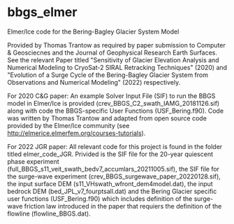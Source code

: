 # bbgs_elmer
Elmer/Ice code for the Bering-Bagley Glacier System Model

Provided by Thomas Trantow as required by paper submission to Computer & Geosciecnes and the Journal of Geophysical Research Earth Surfaces. See the relevant Paper titled "Sensitivity of Glacier Elevation Analysis and Numerical Modeling to CryoSat-2 SIRAL Retracking Techniques" (2020) and "Evolution of a Surge Cycle of the Bering-Bagley Glacier System from Observations and Numerical Modeling" (2022) respectively.

For 2020 C&G paper:
An example Solver Input File (SIF) to run the BBGS model in Elmer/Ice is provided (crev\_BBGS\_C2\_swath\_IAMG\_20181126.sif) along with code the BBGS-specific User Functions (USF\_Bering.f90). Code was written by Thomas Trantow and adapted from open source code provided by the Elmer/Ice community (see http://elmerice.elmerfem.org/courses-tutorials).

For 2022 JGR paper:
All relevant code for this project is found in the folder titled elmer_code_JGR. Privided is the SIF file for the 20-year quiescent phase experiment (full_BBGS_s11_veit_swath_bedv7_accumlars_20211005.sif), the SIF file for the surge-wave experiment (crev_BBGS_surgewave_paper_20220128.sif), the input surface DEM (s11_VHswath_wfront_dem4model.dat), the input bedrock DEM (bed_JPL_v7_fourptsall.dat) and the Bering Glacier specific user functions (USF_Bering.f90) which includes definition of the surge-wave friction law introduced in the paper that requiers the definition of the flowline (flowline_BBGS.dat).
